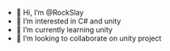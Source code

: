 - 👋 Hi, I’m @RockSlay
- 👀 I’m interested in С# and unity
- 🌱 I’m currently learning unity
- 💞️ I’m looking to collaborate on unity project


